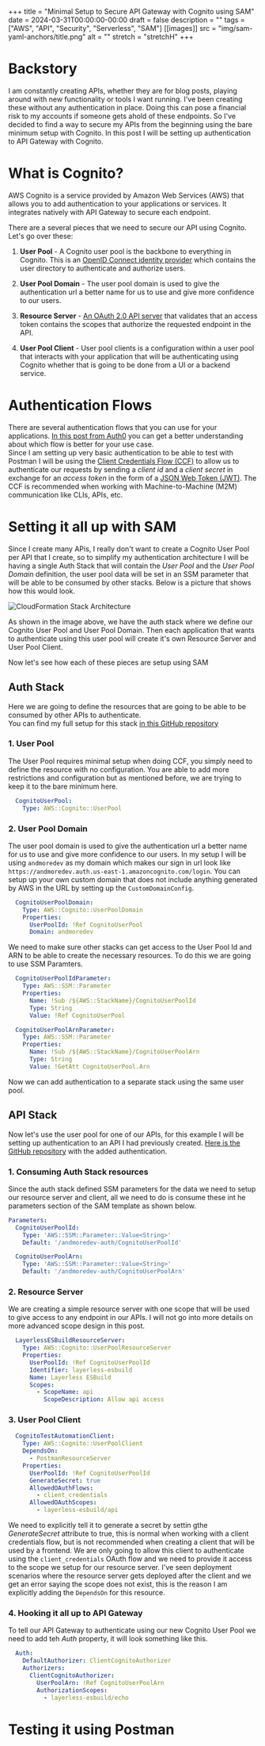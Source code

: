 +++
title = "Minimal Setup to Secure API Gateway with Cognito using SAM"
date = 2024-03-31T00:00:00-00:00
draft = false
description = ""
tags = ["AWS", "API", "Security", "Serverless", "SAM"]
[[images]]
  src = "img/sam-yaml-anchors/title.png"
  alt = ""
  stretch = "stretchH"
+++

# Backstory
I am constantly creating APIs, whether they are for blog posts, playing around with new functionality or tools I want running. I've been creating these without any authentication in place. Doing this can pose a financial risk to my accounts if someone gets ahold of these endpoints. So I've decided to find a way to secure my APIs from the beginning using the bare minimum setup with Cognito.  In this post I will be setting up authentication to API Gateway with Cognito.

# What is Cognito?
AWS Cognito is a service provided by Amazon Web Services (AWS) that allows you to add authentication to your applications or services. It integrates natively with API Gateway to secure each endpoint.  

There are a several pieces that we need to secure our API using Cognito. Let's go over these:

1. **User Pool** - 
A Cognito user pool is the backbone to everything in Cognito. This is an [OpenID Connect identity provider](https://auth0.com/docs/authenticate/protocols/openid-connect-protocol) which contains the user directory to authenticate and authorize users.

2. **User Pool Domain** -
The user pool domain is used to give the authentication url a better name for us to use and give more confidence to our users.

3. **Resource Server** -
[An OAuth 2.0 API server](https://www.oauth.com/oauth2-servers/the-resource-server/) that validates that an access token contains the scopes that authorize the requested endpoint in the API.

4. **User Pool Client** -
User pool clients is a configuration within a user pool that interacts with your application that will be authenticating using Cognito whether that is going to be done from a UI or a backend service. 

# Authentication Flows
There are several authentication flows that you can use for your applications. [In this post from Auth0](https://auth0.com/docs/get-started/authentication-and-authorization-flow) you can get a better understanding about which flow is better for your use case.  
Since I am setting up very basic authentication to be able to test with Postman I will be using the [Client Credentials Flow (CCF)](https://auth0.com/docs/get-started/authentication-and-authorization-flow/client-credentials-flow) to allow us to authenticate our requests by sending a *client id* and a *client secret* in exchange for an *access token* in the form of a [JSON Web Token (JWT)](https://jwt.io/introduction). The CCF is recommended when working with Machine-to-Machine (M2M) communication like CLIs, APIs, etc.

# Setting it all up with SAM
Since I create many APis, I really don't want to create a Cognito User Pool per API that I create, so to simplify my authentication architecture I will be having a single Auth Stack that will contain the *User Pool* and the *User Pool Domain* definition, the user pool data will be set in an SSM parameter that will be able to be consumed by other stacks. Below is a picture that shows how this would look.

![CloudFormation Stack Architecture](/img/api-cognito/stack-architecture.png)

As shown in the image above, we have the auth stack where we define our Cognito User Pool and User Pool Domain. Then each application that wants to authenticate using this user pool will create it's own Resource Server and User Pool Client.

Now let's see how each of these pieces are setup using SAM

## Auth Stack
Here we are going to define the resources that are going to be able to be consumed by other APIs to authenticate.  
You can find my full setup for this stack [in this GitHub repository](https://github.com/andmoredev/cognito-auth)

### 1. User Pool
The User Pool requires minimal setup when doing CCF, you simply need to define the resource with no configuration. You are able to add more restrictions and configuration but as mentioned before, we are trying to keep it to the bare minimum here.
```yaml
  CognitoUserPool:
    Type: AWS::Cognito::UserPool
```

### 2. User Pool Domain
The user pool domain is used to give the authentication url a better name for us to use and give more confidence to our users. In my setup I will be using `andmoredev` as my domain which makes our sign in url look like `https://andmoredev.auth.us-east-1.amazoncognito.com/login`. You can setup up your own custom domain that does not include anything generated by AWS in the URL by setting up the `CustomDomainConfig`.
```yaml
  CognitoUserPoolDomain:
    Type: AWS::Cognito::UserPoolDomain
    Properties:
      UserPoolId: !Ref CognitoUserPool
      Domain: andmoredev
```

We need to make sure other stacks can get access to the User Pool Id and ARN to be able to create the necessary resources. To do this we are going to use SSM Paramters.
```yaml
  CognitoUserPoolIdParameter:
    Type: AWS::SSM::Parameter
    Properties:
      Name: !Sub /${AWS::StackName}/CognitoUserPoolId
      Type: String
      Value: !Ref CognitoUserPool

  CognitoUserPoolArnParameter:
    Type: AWS::SSM::Parameter
    Properties:
      Name: !Sub /${AWS::StackName}/CognitoUserPoolArn
      Type: String
      Value: !GetAtt CognitoUserPool.Arn
```

Now we can add authentication to a separate stack using the same user pool.

## API Stack
Now let's use the user pool for one of our APIs, for this example I will be setting up authentication to an API I had previously created. [Here is the GitHub repository](https://github.com/andmoredev/layerless-esbuild-lambda) with the added authentication.
### 1. Consuming Auth Stack resources
Since the auth stack defined SSM parameters for the data we need to setup our resource server and client, all we need to do is consume these int he parameters section of the SAM template as shown below.
```yaml
Parameters:
  CognitoUserPoolId:
    Type: 'AWS::SSM::Parameter::Value<String>'
    Default: '/andmoredev-auth/CognitoUserPoolId'

  CognitoUserPoolArn:
    Type: 'AWS::SSM::Parameter::Value<String>'
    Default: '/andmoredev-auth/CognitoUserPoolArn'
```

### 2. Resource Server
We are creating a simple resource server with one scope that will be used to give access to any endpoint in our APIs. I will not go into more details on more advanced scope design in this post.
```yaml
  LayerlessESBuildResourceServer:
    Type: AWS::Cognito::UserPoolResourceServer
    Properties:
      UserPoolId: !Ref CognitoUserPoolId
      Identifier: layerless-esbuild
      Name: Layerless ESBuild
      Scopes:
        - ScopeName: api
          ScopeDescription: Allow api access
```

### 3. User Pool Client
```yaml
  CognitoTestAutomationClient:
    Type: AWS::Cognito::UserPoolClient
    DependsOn:
      - PostmanResourceServer
    Properties:
      UserPoolId: !Ref CognitoUserPoolId
      GenerateSecret: true
      AllowedOAuthFlows:
        - client_credentials
      AllowedOAuthScopes:
        - layerless-esbuild/api
```

We need to explicitly tell it to generate a secret by settin gthe *GenerateSecret* attribute to true, this is normal when working with a client credentials flow, but is not recommended when creating a client that will be used by a frontend. We are only going to allow this client to authenticate using the `client_credentials` OAuth flow and we need to provide it access to the scope we setup for our resource server. I've seen deployment scenarios where the resource server gets deployed after the client and we get an error saying the scope does not exist, this is the reason I am explicitly adding the `DependsOn` for this resource.

### 4. Hooking it all up to API Gateway
To tell our API Gateway to authenticate using our new Cognito User Pool we need to add teh *Auth* property, it will look something like this.
```yaml
  Auth:
    DefaultAuthorizer: ClientCognitoAuthorizer
    Authorizers:
      ClientCognitoAuthorizer:
        UserPoolArn: !Ref CognitoUserPoolArn
        AuthorizationScopes:
          - layerless-esbuild/echo
```

# Testing it using Postman

